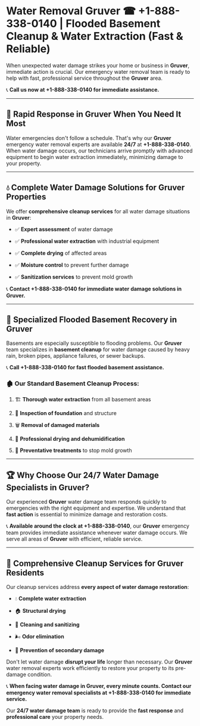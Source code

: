 # Water Removal Gruver ☎ +1-888-338-0140 | Flooded Basement Cleanup & Water Extraction (Fast & Reliable)

When unexpected water damage strikes your home or business in **Gruver**, immediate action is crucial. Our emergency water removal team is ready to help with fast, professional service throughout the **Gruver** area. 

📞 **Call us now at +1-888-338-0140 for immediate assistance.**
---
## 🚀 Rapid Response in Gruver When You Need It Most
Water emergencies don't follow a schedule. That's why our **Gruver** emergency water removal experts are available **24/7** at **+1-888-338-0140**. When water damage occurs, our technicians arrive promptly with advanced equipment to begin water extraction immediately, minimizing damage to your property.
---
## 💧 Complete Water Damage Solutions for Gruver Properties
We offer **comprehensive cleanup services** for all water damage situations in **Gruver**:
- ✅ **Expert assessment** of water damage  
- ✅ **Professional water extraction** with industrial equipment  
- ✅ **Complete drying** of affected areas  
- ✅ **Moisture control** to prevent further damage  
- ✅ **Sanitization services** to prevent mold growth  
📞 **Contact +1-888-338-0140 for immediate water damage solutions in Gruver.**
---
## 🌊 Specialized Flooded Basement Recovery in Gruver
Basements are especially susceptible to flooding problems. Our **Gruver** team specializes in **basement cleanup** for water damage caused by heavy rain, broken pipes, appliance failures, or sewer backups. 
📞 **Call +1-888-338-0140 for fast flooded basement assistance.**
### 🏚️ Our Standard Basement Cleanup Process:
1. 🏗️ **Thorough water extraction** from all basement areas  
2. 🔎 **Inspection of foundation** and structure  
3. 🗑️ **Removal of damaged materials**  
4. 💨 **Professional drying and dehumidification**  
5. 🚫 **Preventative treatments** to stop mold growth  
---
## 🏆 Why Choose Our 24/7 Water Damage Specialists in Gruver?
Our experienced **Gruver** water damage team responds quickly to emergencies with the right equipment and expertise. We understand that **fast action** is essential to minimize damage and restoration costs.
📞 **Available around the clock at +1-888-338-0140**, our **Gruver** emergency team provides immediate assistance whenever water damage occurs. We serve all areas of **Gruver** with efficient, reliable service.
---
## 🧹 Comprehensive Cleanup Services for Gruver Residents
Our cleanup services address **every aspect of water damage restoration**:
- 💧 **Complete water extraction**  
- 🏠 **Structural drying**  
- 🧼 **Cleaning and sanitizing**  
- 🌬️ **Odor elimination**  
- 🚫 **Prevention of secondary damage**  
Don't let water damage **disrupt your life** longer than necessary. Our **Gruver** water removal experts work efficiently to restore your property to its pre-damage condition.
📞 **When facing water damage in Gruver, every minute counts. Contact our emergency water removal specialists at +1-888-338-0140 for immediate service.**
Our **24/7 water damage team** is ready to provide the **fast response** and **professional care** your property needs.
